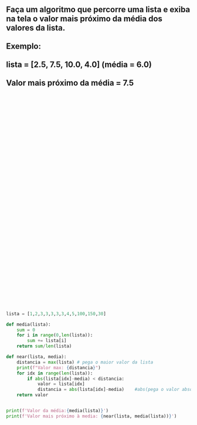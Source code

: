 <h2>
Faça um algoritmo que percorre uma lista e exiba na tela o valor mais próximo da média dos valores da lista.<br/>
<br/>
Exemplo:<br/><br/>
lista = [2.5, 7.5, 10.0, 4.0] (média = 6.0)<br/><br/>
Valor mais próximo da média = 7.5<br/>
</h2>

<br/>
<br/>
<br/>
<br/>
<br/>
<br/>
<br/>
<br/>
<br/>
<br/>
<br/>
<br/>
<br/>
<br/>
<br/>
<br/>
<br/>
<br/>
<br/>
<br/>
<br/>
<br/>
<br/>
<br/>
<br/>
<br/>
<br/>
<br/>
<br/>
<br/>
<br/>
<br/>
<br/>
<br/>


















```python
lista = [1,2,3,3,3,3,3,4,5,100,150,30]  

def media(lista):
    sum = 0
    for i in range(0,len(lista)):
        sum += lista[i]
    return sum/len(lista)

def near(lista, media): 
    distancia = max(lista) # pega o maior valor da lista
    print(f"Valor max: {distancia}")
    for idx in range(len(lista)):
        if abs(lista[idx]-media) < distancia:
            valor = lista[idx]
            distancia = abs(lista[idx]-media)    #abs(pega o valor absoluto, ou seja, o módulo)
    return valor


print(f'Valor da média:{media(lista)}')
print(f'Valor mais próximo à media: {near(lista, media(lista))}')
```
